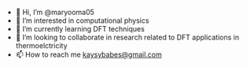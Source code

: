 - 👋 Hi, I’m @maryooma05
- 👀 I’m interested in computational physics
- 🌱 I’m currently learning DFT techniques
- 💞️ I’m looking to collaborate in research related to DFT applications in thermoelctricity
- 📫 How to reach me kaysybabes@gmail.com

<!---
maryooma05/maryooma05 is a ✨ special ✨ repository because its `README.md` (this file) appears on your GitHub profile.
You can click the Preview link to take a look at your changes.
--->
